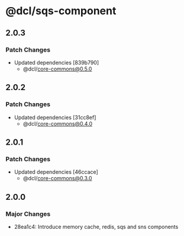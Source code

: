 # @dcl/sqs-component

## 2.0.3

### Patch Changes

- Updated dependencies [839b790]
  - @dcl/core-commons@0.5.0

## 2.0.2

### Patch Changes

- Updated dependencies [31cc8ef]
  - @dcl/core-commons@0.4.0

## 2.0.1

### Patch Changes

- Updated dependencies [46ccace]
  - @dcl/core-commons@0.3.0

## 2.0.0

### Major Changes

- 28ea1c4: Introduce memory cache, redis, sqs and sns components
